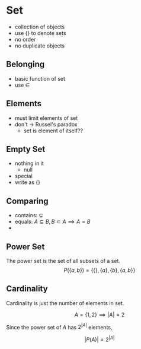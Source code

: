 # Set

- collection of objects
- use {} to denote sets
- no order
- no duplicate objects

## Belonging

- basic function of set
- use $\in$

## Elements

- must limit elements of set
- don't -> Russel's paradox
	- set is element of itself??

## Empty Set

- nothing in it
	- null
- special
- write as {}

## Comparing 

- contains: $\subseteq$
- equals: $A \subseteq B, B \subset A \implies A = B$
- 

## Power Set

The power set is the set of all subsets of a set.
$$
P(\{ a,b \}) = \{\{  \}, \{ a \},\{ b \},\{ a,b \}\}
$$

## Cardinality

Cardinality is just the number of elements in set.

$$
A=\{ 1,2 \} \implies |A| = 2
$$

Since the power set of $A$ has $2^{|A|}$ elements, 

$$
|P(A)| = 2^{|A|}
$$




